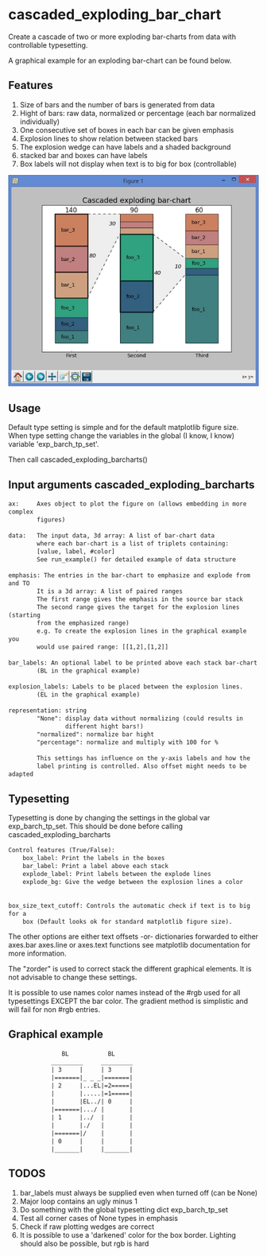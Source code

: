 # cascaded_exploding_bar_chart
Create a cascade of two or more exploding bar-charts from data with controllable typesetting.

A graphical example for an exploding bar-chart can be found below.

## Features
1. Size of bars and the number of bars is generated from data
2. Hight of bars: raw data, normalized or percentage (each bar normalized individually)
3. One consecutive set of boxes in each bar can be given emphasis
4. Explosion lines to show relation between stacked bars
5. The explosion wedge can have labels and a shaded background
6. stacked bar and boxes can have labels
7. Box labels will not display when text is to big for box (controllable)


![See graphic below for an rough example](/example.jpg?raw=true "")    
    
    
## Usage
Default type setting is simple and for the default matplotlib figure size. 
When type setting change the variables in the global (I know, I know)
variable 'exp_barch_tp_set'.
       
Then call cascaded_exploding_barcharts()

## Input arguments cascaded_exploding_barcharts

    ax:     Axes object to plot the figure on (allows embedding in more complex 
            figures)

    data:   The input data, 3d array: A list of bar-chart data
            where each bar-chart is a list of triplets containing:
            [value, label, #color]
            See run_example() for detailed example of data structure

    emphasis: The entries in the bar-chart to emphasize and explode from and TO
            It is a 3d array: A list of paired ranges
            The first range gives the emphasis in the source bar stack
            The second range gives the target for the explosion lines (starting
            from the emphasized range)
            e.g. To create the explosion lines in the graphical example you
            would use paired range: [[1,2],[1,2]] 

    bar_labels: An optional label to be printed above each stack bar-chart
            (BL in the graphical example)

    explosion_labels: Labels to be placed between the explosion lines. 
            (EL in the graphical example)

    representation: string
            "None": display data without normalizing (could results in 
                    different hight bars!)
            "normalized": normalize bar hight
            "percentage": normalize and multiply with 100 for %
            
            This settings has influence on the y-axis labels and how the 
            label printing is controlled. Also offset might needs to be adapted

## Typesetting
Typesetting is done by changing the settings in the global var
exp_barch_tp_set. This should be done before calling cascaded_exploding_barcharts

    Control features (True/False):
        box_label: Print the labels in the boxes 
        bar_label: Print a label above each stack
        explode_label: Print labels between the explode lines
        explode_bg: Give the wedge between the explosion lines a color


    box_size_text_cutoff: Controls the automatic check if text is to big for a
        box (Default looks ok for standard matplotlib figure size).

The other options are either text offsets -or-
dictionaries forwarded to either axes.bar axes.line or axes.text functions 
see matplotlib documentation for more information. 

The "zorder" is used to correct stack the different graphical elements. It
is not advisable to change these settings.

It is possible to use names color names instead of the #rgb used for all 
typesettings EXCEPT the bar color. The gradient method is simplistic and 
will fail for non #rgb entries.

## Graphical example
```              
               BL           BL
            _________     _________ 
            | 3     |     | 3     |   
            |=======|_ _ _|=======|  
            | 2     |...EL|=2=====| 
            |       |.....|=1=====|
            |       |EL../| 0     |
            |=======|.../ |       |
            | 1     |../  |       |
            |       |./   |       |
            |=======|/    |       |
            | 0     |     |       |
            |_______|     |_______|
```

## TODOS
1. bar_labels must always be supplied even when turned off (can be None)
2. Major loop contains an ugly minus 1
3. Do something with the global typesetting dict exp_barch_tp_set
4. Test all corner cases of None types in emphasis
5. Check if raw plotting wedges are correct
6. It is possible to use a 'darkened' color for the box border. Lighting
   should also be possible, but rgb is hard
